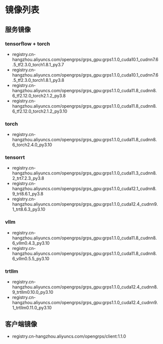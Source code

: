 # 镜像列表

## 服务镜像

### tensorflow + torch

* registry.cn-hangzhou.aliyuncs.com/opengrps/grps_gpu:grps1.1.0_cuda10.1_cudnn7.6.5_tf2.3.0_torch1.8.1_py3.7
* registry.cn-hangzhou.aliyuncs.com/opengrps/grps_gpu:grps1.1.0_cuda10.1_cudnn7.6.5_tf2.3.0_torch1.8.1_py3.8
* registry.cn-hangzhou.aliyuncs.com/opengrps/grps_gpu:grps1.1.0_cuda11.8_cudnn8.6_tf2.12.0_torch2.1.2_py3.8
* registry.cn-hangzhou.aliyuncs.com/opengrps/grps_gpu:grps1.1.0_cuda11.8_cudnn8.6_tf2.12.0_torch2.1.2_py3.10

### torch

* registry.cn-hangzhou.aliyuncs.com/opengrps/grps_gpu:grps1.1.0_cuda11.8_cudnn8.6_torch2.4.0_py3.10

### tensorrt

* registry.cn-hangzhou.aliyuncs.com/opengrps/grps_gpu:grps1.1.0_cuda11.3_cudnn8.2_trt7.2.3_py3.8
* registry.cn-hangzhou.aliyuncs.com/opengrps/grps_gpu:grps1.1.0_cuda12.1_cudnn8.9_trt8.6.1_py3.8
* registry.cn-hangzhou.aliyuncs.com/opengrps/grps_gpu:grps1.1.0_cuda12.4_cudnn9.1_trt8.6.3_py3.10

### vllm

* registry.cn-hangzhou.aliyuncs.com/opengrps/grps_gpu:grps1.1.0_cuda11.8_cudnn8.6_vllm0.4.3_py3.10
* registry.cn-hangzhou.aliyuncs.com/opengrps/grps_gpu:grps1.1.0_cuda11.8_cudnn8.6_vllm0.5.5_py3.10

### trtllm

* registry.cn-hangzhou.aliyuncs.com/opengrps/grps_gpu:grps1.1.0_cuda12.4_cudnn8.9_trtllm0.10.0_py3.10
* registry.cn-hangzhou.aliyuncs.com/opengrps/grps_gpu:grps1.1.0_cuda12.4_cudnn9.1_trtllm0.11.0_py3.10

## 客户端镜像

* registry.cn-hangzhou.aliyuncs.com/opengrps/client:1.1.0